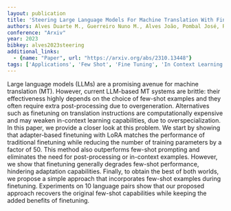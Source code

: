 ```yaml
---
layout: publication
title: 'Steering Large Language Models For Machine Translation With Finetuning And In-context Learning'
authors: Alves Duarte M., Guerreiro Nuno M., Alves João, Pombal José, Rei Ricardo, De Souza José G. C., Colombo Pierre, Martins André F. T.
conference: "Arxiv"
year: 2023
bibkey: alves2023steering
additional_links:
  - {name: "Paper", url: "https://arxiv.org/abs/2310.13448"}
tags: ['Applications', 'Few Shot', 'Fine Tuning', 'In Context Learning', 'Prompting', 'Reinforcement Learning', 'Training Techniques']
---
```

Large language models (LLMs) are a promising avenue for machine translation (MT). However, current LLM-based MT systems are brittle: their effectiveness highly depends on the choice of few-shot examples and they often require extra post-processing due to overgeneration. Alternatives such as finetuning on translation instructions are computationally expensive and may weaken in-context learning capabilities, due to overspecialization. In this paper, we provide a closer look at this problem. We start by showing that adapter-based finetuning with LoRA matches the performance of traditional finetuning while reducing the number of training parameters by a factor of 50. This method also outperforms few-shot prompting and eliminates the need for post-processing or in-context examples. However, we show that finetuning generally degrades few-shot performance, hindering adaptation capabilities. Finally, to obtain the best of both worlds, we propose a simple approach that incorporates few-shot examples during finetuning. Experiments on 10 language pairs show that our proposed approach recovers the original few-shot capabilities while keeping the added benefits of finetuning.
